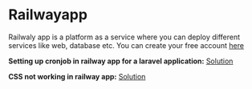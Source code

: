 # Railwayapp
Railwaly app is a platform as a service where you can deploy different services like web, database etc. You can create your free account [here](https://railway.app?referralCode=tp2zU4)

**Setting up cronjob in railway app for a laravel application:** [Solution](https://www.lamadly.com/articles/how-to-set-up-cron-job-in-railway-app)

**CSS not working in railway app:** [Solution](https://www.lamadly.com/articles/css-not-working-when-deploying-in-railway-app)
